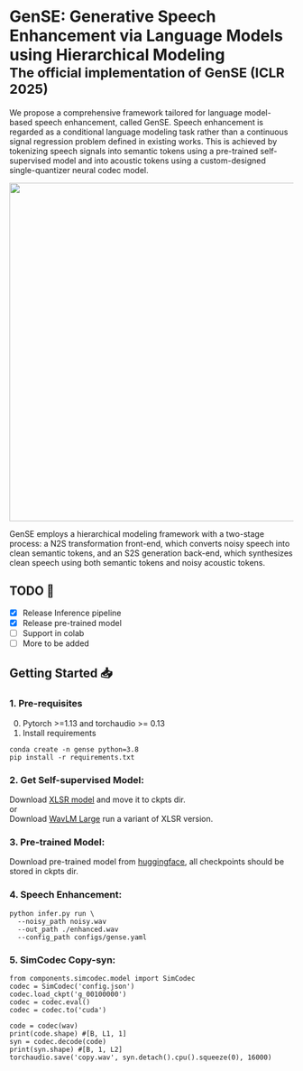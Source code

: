 # GenSE: Generative Speech Enhancement via Language Models using Hierarchical Modeling <br> <sub>The official implementation of GenSE (ICLR 2025) </sub>

We propose a comprehensive framework tailored for language model-based speech enhancement, called GenSE. Speech enhancement is regarded as a conditional language modeling task rather than a continuous signal regression problem defined in existing works. This is achieved by tokenizing speech signals into semantic tokens using a pre-trained self-supervised model and into acoustic tokens using a custom-designed single-quantizer neural codec model. 

<p align="center">
  <img src="fig/gense.png" width="600"/>
</p>

GenSE employs a hierarchical modeling framework with a two-stage process: a N2S transformation front-end, which converts noisy speech into clean semantic tokens, and an S2S generation back-end, which synthesizes clean speech using both semantic tokens and noisy acoustic tokens.

## TODO 📝
- [x] Release Inference pipeline
- [x] Release pre-trained model
- [ ] Support in colab
- [ ] More to be added

## Getting Started 📥

### 1. Pre-requisites
0. Pytorch >=1.13 and torchaudio >= 0.13
1. Install requirements
```
conda create -n gense python=3.8
pip install -r requirements.txt
```

### 2. Get Self-supervised Model:
Download [XLSR model](https://huggingface.co/facebook/wav2vec2-xls-r-300m)  and move it to ckpts dir.  
or  
Download [WavLM Large](https://huggingface.co/microsoft/wavlm-large) run a variant of XLSR version.

### 3. Pre-trained Model:
Download pre-trained model from [huggingface](https://huggingface.co/yaoxunji/gen-se/tree/main), all checkpoints should be stored in ckpts dir.

### 4. Speech Enhancement:
```
python infer.py run \
  --noisy_path noisy.wav 
  --out_path ./enhanced.wav 
  --config_path configs/gense.yaml
```
### 5. SimCodec Copy-syn:
```
from components.simcodec.model import SimCodec
codec = SimCodec('config.json')
codec.load_ckpt('g_00100000')
codec = codec.eval()
codec = codec.to('cuda')

code = codec(wav)
print(code.shape) #[B, L1, 1]
syn = codec.decode(code)
print(syn.shape) #[B, 1, L2]
torchaudio.save('copy.wav', syn.detach().cpu().squeeze(0), 16000)
```

<!-- ## Acknowledgement -->

<!-- ## Citation
```bibtex
@inproceedings{Yao2025,
  title={GenSE},
  author={Jixun Yao},
  year={2025},
  booktitle={2025 arxiv},
}
``` -->
